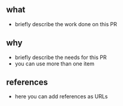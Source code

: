 ## what

- briefly describe the work done on this PR

## why

- briefly describe the needs for this PR
- you can use more than one item

## references
- here you can add references as URLs